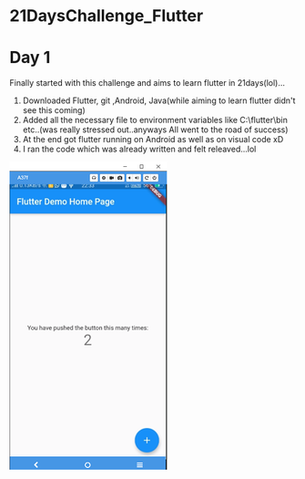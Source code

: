 # 21DaysChallenge_Flutter
# Day 1

Finally started with this challenge and aims to learn flutter in 21days(lol)...

1. Downloaded Flutter, git ,Android, Java(while aiming to learn flutter didn't see this coming)
2. Added all the necessary file to environment variables like C:\flutter\bin etc..(was really stressed out..anyways All went to the road of
success)
3. At the end got flutter running on Android as well as on visual code xD
4. I ran the code which was already written and felt releaved...lol 

![](Day%201/already_written_code.PNG)
